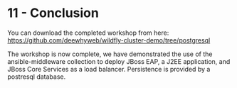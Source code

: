 # 11 - Conclusion

You can download the completed workshop from here:  https://github.com/deewhyweb/wildfly-cluster-demo/tree/postgresql

The workshop is now complete, we have demonstrated the use of the ansible-middleware collection to deploy JBoss EAP, a J2EE application, and JBoss Core Services as a load balancer.  Persistence is provided by a postresql database.

